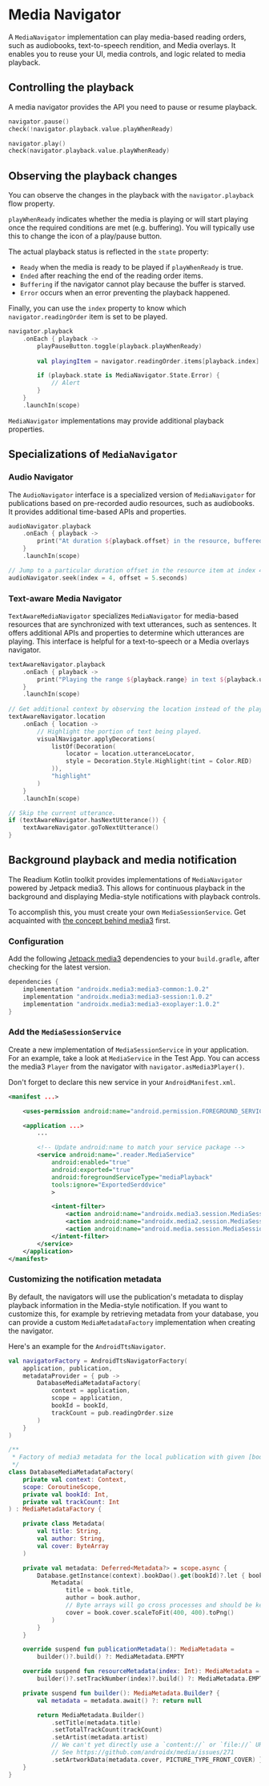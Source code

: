 # Media Navigator

A `MediaNavigator` implementation can play media-based reading orders, such as audiobooks, text-to-speech rendition, and Media overlays. It enables you to reuse your UI, media controls, and logic related to media playback.

## Controlling the playback

A media navigator provides the API you need to pause or resume playback.

```kotlin
navigator.pause()
check(!navigator.playback.value.playWhenReady)

navigator.play()
check(navigator.playback.value.playWhenReady)
```

## Observing the playback changes

You can observe the changes in the playback with the `navigator.playback` flow property.

`playWhenReady` indicates whether the media is playing or will start playing once the required conditions are met (e.g. buffering). You will typically use this to change the icon of a play/pause button.

The actual playback status is reflected in the `state` property:

* `Ready` when the media is ready to be played if `playWhenReady` is true.
* `Ended` after reaching the end of the reading order items.
* `Buffering` if the navigator cannot play because the buffer is starved.
* `Error` occurs when an error preventing the playback happened.

Finally, you can use the `index` property to know which `navigator.readingOrder` item is set to be played.

```kotlin
navigator.playback
    .onEach { playback ->
        playPauseButton.toggle(playback.playWhenReady)
        
        val playingItem = navigator.readingOrder.items[playback.index]

        if (playback.state is MediaNavigator.State.Error) {
            // Alert
        }
    }
    .launchIn(scope)
```

`MediaNavigator` implementations may provide additional playback properties.

## Specializations of `MediaNavigator`

### Audio Navigator

The `AudioNavigator` interface is a specialized version of `MediaNavigator` for publications based on pre-recorded audio resources, such as audiobooks. It provides additional time-based APIs and properties.

```kotlin
audioNavigator.playback
    .onEach { playback ->
        print("At duration ${playback.offset} in the resource, buffered ${playback.buffered}")
    }
    .launchIn(scope)

// Jump to a particular duration offset in the resource item at index 4.
audioNavigator.seek(index = 4, offset = 5.seconds)
```

### Text-aware Media Navigator

`TextAwareMediaNavigator` specializes `MediaNavigator` for media-based resources that are synchronized with text utterances, such as sentences. It offers additional APIs and properties to determine which utterances are playing. This interface is helpful for a text-to-speech or a Media overlays navigator.

```kotlin
textAwareNavigator.playback
    .onEach { playback ->
        print("Playing the range ${playback.range} in text ${playback.utterance}")
    }
    .launchIn(scope)
    
// Get additional context by observing the location instead of the playback.
textAwareNavigator.location
    .onEach { location ->
        // Highlight the portion of text being played.
        visualNavigator.applyDecorations(
            listOf(Decoration(
                locator = location.utteranceLocator,
                style = Decoration.Style.Highlight(tint = Color.RED)
            )),
            "highlight"
        )
    }
    .launchIn(scope)

// Skip the current utterance.
if (textAwareNavigator.hasNextUtterance()) {
    textAwareNavigator.goToNextUtterance()
}
```

## Background playback and media notification

The Readium Kotlin toolkit provides implementations of `MediaNavigator` powered by Jetpack media3. This allows for continuous playback in the background and displaying Media-style notifications with playback controls. 

To accomplish this, you must create your own `MediaSessionService`. Get acquainted with [the concept behind media3](https://developer.android.com/guide/topics/media/media3) first.

### Configuration

Add the following [Jetpack media3](https://developer.android.com/jetpack/androidx/releases/media3) dependencies to your `build.gradle`, after checking for the latest version.

```groovy
dependencies {
    implementation "androidx.media3:media3-common:1.0.2"
    implementation "androidx.media3:media3-session:1.0.2"
    implementation "androidx.media3:media3-exoplayer:1.0.2"
}
```

### Add the `MediaSessionService`

Create a new implementation of `MediaSessionService` in your application. For an example, take a look at `MediaService` in the Test App. You can access the media3 `Player` from the navigator with `navigator.asMedia3Player()`.

Don't forget to declare this new service in your `AndroidManifest.xml`.

```xml
<manifest ...>

    <uses-permission android:name="android.permission.FOREGROUND_SERVICE" />

    <application ...>
        ...

        <!-- Update android:name to match your service package -->
        <service android:name=".reader.MediaService" 
            android:enabled="true"
            android:exported="true"
            android:foregroundServiceType="mediaPlayback"
            tools:ignore="ExportedSerddvice"
            >

            <intent-filter>
                <action android:name="androidx.media3.session.MediaSessionService"/>
                <action android:name="androidx.media2.session.MediaSessionService"/>
                <action android:name="android.media.session.MediaSessionService" />
            </intent-filter>
        </service>
    </application>
</manifest>
```

### Customizing the notification metadata

By default, the navigators will use the publication's metadata to display playback information in the Media-style notification. If you want to customize this, for example by retrieving metadata from your database, you can provide a custom `MediaMetadataFactory` implementation when creating the navigator.

Here's an example for the `AndroidTtsNavigator`.

```kotlin
val navigatorFactory = AndroidTtsNavigatorFactory(
    application, publication,
    metadataProvider = { pub ->
        DatabaseMediaMetadataFactory(
            context = application,
            scope = application,
            bookId = bookId,
            trackCount = pub.readingOrder.size
        )
    }
)

/**
 * Factory of media3 metadata for the local publication with given [bookId].
 */
class DatabaseMediaMetadataFactory(
    private val context: Context,
    scope: CoroutineScope,
    private val bookId: Int,
    private val trackCount: Int
) : MediaMetadataFactory {

    private class Metadata(
        val title: String,
        val author: String,
        val cover: ByteArray
    )

    private val metadata: Deferred<Metadata?> = scope.async {
        Database.getInstance(context).bookDao().get(bookId)?.let { book ->
            Metadata(
                title = book.title,
                author = book.author,
                // Byte arrays will go cross processes and should be kept small
                cover = book.cover.scaleToFit(400, 400).toPng()
            )
        }
    }

    override suspend fun publicationMetadata(): MediaMetadata =
        builder()?.build() ?: MediaMetadata.EMPTY

    override suspend fun resourceMetadata(index: Int): MediaMetadata =
        builder()?.setTrackNumber(index)?.build() ?: MediaMetadata.EMPTY

    private suspend fun builder(): MediaMetadata.Builder? {
        val metadata = metadata.await() ?: return null

        return MediaMetadata.Builder()
            .setTitle(metadata.title)
            .setTotalTrackCount(trackCount)
            .setArtist(metadata.artist)
            // We can't yet directly use a `content://` or `file://` URI with `setArtworkUri`.
            // See https://github.com/androidx/media/issues/271
            .setArtworkData(metadata.cover, PICTURE_TYPE_FRONT_COVER) }
    }
}
```
